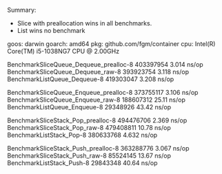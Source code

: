Summary:

- Slice with preallocation wins in all benchmarks.
- List wins no benchmark 

goos: darwin
goarch: amd64
pkg: github.com/fgm/container
cpu: Intel(R) Core(TM) i5-1038NG7 CPU @ 2.00GHz

BenchmarkSliceQueue_Dequeue_prealloc-8   	403397954	         3.014 ns/op
BenchmarkSliceQueue_Dequeue_raw-8        	393923754	         3.118 ns/op
BenchmarkListQueue_Dequeue-8             	419303047	         3.208 ns/op

BenchmarkSliceQueue_Enqueue_prealloc-8   	373755117	         3.106 ns/op
BenchmarkSliceQueue_Enqueue_raw-8        	188607312	        25.11  ns/op
BenchmarkListQueue_Enqueue-8             	29348926	        43.42  ns/op

BenchmarkSliceStack_Pop_prealloc-8       	494476706	         2.369 ns/op
BenchmarkSliceStack_Pop_raw-8            	479408811	        10.78  ns/op
BenchmarkListStack_Pop-8                 	380633768	         4.632 ns/op

BenchmarkSliceStack_Push_prealloc-8      	363288776	         3.067 ns/op
BenchmarkSliceStack_Push_raw-8           	85524145	        13.67  ns/op
BenchmarkListStack_Push-8                	29843348	        40.64  ns/op

